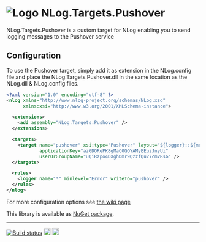 # ![Logo](http://riii.me/nlog-targets-pushover-logo) NLog.Targets.Pushover
NLog.Targets.Pushover is a custom target for NLog enabling you to send logging messages to the Pushover service

## Configuration

To use the Pushover target, simply add it as extension in the NLog.config file and place the NLog.Targets.Pushover.dll in the same location as the NLog.dll & NLog.config files.

```xml
<?xml version="1.0" encoding="utf-8" ?>
<nlog xmlns="http://www.nlog-project.org/schemas/NLog.xsd"
      xmlns:xsi="http://www.w3.org/2001/XMLSchema-instance">

  <extensions>
    <add assembly="NLog.Targets.Pushover" />
  </extensions>

  <targets>
    <target name="pushover" xsi:type="Pushover" layout="${logger}::${message}"
            applicationKey="azGDORePK8gMaC0QOYAMyEEuzJnyUi"
            userOrGroupName="uQiRzpo4DXghDmr9QzzfQu27cmVRsG" />
  </targets>

  <rules>
    <logger name="*" minlevel="Error" writeTo="pushover" />
  </rules>
</nlog>
```
For more configuration options see [the wiki page](https://github.com/RobThree/NLog.Targets.Pushover/wiki/Configuration-Syntax)

This library is available as [NuGet package](https://www.nuget.org/packages/NLog.Targets.Pushover/1.0.0).

---

[![Build status](https://ci.appveyor.com/api/projects/status/csboef0ohi97sohb)](https://ci.appveyor.com/project/RobIII/nlog-targets-pushover) <a href="https://www.nuget.org/packages/NLog.Targets.Pushover/"><img src="http://img.shields.io/nuget/v/NLog.Targets.Pushover.svg?style=flat-square" alt="NuGet version" height="18"></a> <a href="https://www.nuget.org/packages/NLog.Targets.Pushover/"><img src="http://img.shields.io/nuget/dt/NLog.Targets.Pushover.svg?style=flat-square" alt="NuGet version" height="18"></a>
